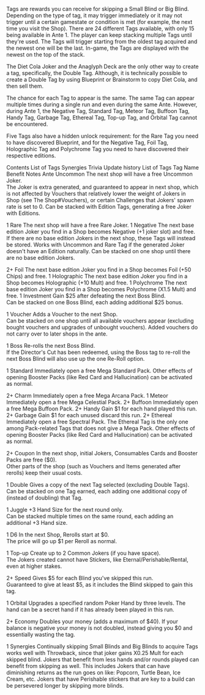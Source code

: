 Tags are rewards you can receive for skipping a  Small Blind or  Big Blind. Depending on the type of tag, it may trigger immediately or it may not trigger until a certain gamestate or condition is met (for example, the next time you visit the Shop). There are 24 different Tags available, with only 15 being available in Ante 1. The player can keep stacking multiple Tags until they're used. The Tags will trigger starting from the oldest tag acquired and the newest one will be the last. In-game, the Tags are displayed with the newest on the top of the stack.

The  Diet Cola Joker and the  Anaglyph Deck are the only other way to create a tag, specifically, the  Double Tag. Although, it is technically possible to create a Double Tag by using  Blueprint or  Brainstorm to copy Diet Cola, and then sell them.

The chance for each Tag to appear is the same. The same Tag can appear multiple times during a single run and even during the same Ante. However, during Ante 1, the  Negative Tag,  Standard Tag,  Meteor Tag,  Buffoon Tag,  Handy Tag,  Garbage Tag,  Ethereal Tag,  Top-up Tag, and  Orbital Tag cannot be encountered.

Five Tags also have a hidden unlock requirement: for the  Rare Tag you need to have discovered  Blueprint, and for the  Negative Tag,  Foil Tag,  Holographic Tag and  Polychrome Tag you need to have discovered their respective editions.


Contents
List of Tags
Synergies
Trivia
Update history
List of Tags
Tag	Name	Benefit	Notes	Ante
	Uncommon	The next shop will have a free Uncommon Joker.	
The Joker is extra generated, and guaranteed to appear in next shop, which is not affected by Vouchers that relatively lower the weight of Jokers in Shop (see The Shop#Vouchers), or certain Challenges that Jokers' spawn rate is set to 0. Can be stacked with Edition Tags, generating a free Joker with Editions.

1
	Rare	The next shop will have a free Rare Joker.	1
	Negative	The next base edition Joker you find in a Shop becomes Negative (+1 joker slot) and free.	
If there are no base edition Jokers in the next shop, these Tags will instead be stored. Works with Uncommon and Rare Tag if the generated Joker doesn't have an Edition naturally. Can be stacked on one shop until there are no base edition Jokers.

2+
	Foil	The next base edition Joker you find in a Shop becomes Foil (+50 Chips) and free.	1
	Holographic	The next base edition Joker you find in a Shop becomes Holographic (+10 Mult) and free.	1
	Polychrome	The next base edition Joker you find in a Shop becomes Polychrome (X1.5 Mult) and free.	1
	Investment	Gain $25 after defeating the next Boss Blind.	
Can be stacked on one Boss Blind, each adding additional $25 bonus.

1
	Voucher	Adds a Voucher to the next Shop.	
Can be stacked on one shop until all available vouchers appear (excluding bought vouchers and upgrades of unbought vouchers). Added vouchers do not carry over to later shops in the ante.

1
	Boss	Re-rolls the next Boss Blind.	
If the  Director's Cut has been redeemed, using the Boss tag to re-roll the next Boss Blind will also use up the one Re-Roll option.

1
	Standard	Immediately open a free Mega Standard Pack.	
Other effects of opening Booster Packs (like  Red Card and  Hallucination) can be activated as normal.

2+
	Charm	Immediately open a free Mega Arcana Pack.	1
	Meteor	Immediately open a free Mega Celestial Pack.	2+
	Buffoon	Immediately open a free Mega Buffoon Pack.	2+
	Handy	Gain $1 for each hand played this run.		2+
	Garbage	Gain $1 for each unused discard this run.		2+
	Ethereal	Immediately open a free Spectral Pack.	The Ethereal Tag is the only one among Pack-related Tags that does not give a Mega Pack.
Other effects of opening Booster Packs (like  Red Card and  Hallucination) can be activated as normal.

2+
	Coupon	In the next shop, initial Jokers, Consumables Cards and Booster Packs are free ($0).	
Other parts of the shop (such as Vouchers and Items generated after rerolls) keep their usual costs.

1
	Double	Gives a copy of the next Tag selected (excluding Double Tags).	
Can be stacked on one Tag earned, each adding one additional copy of (instead of doubling) that Tag.

1
	Juggle	+3 Hand Size for the next round only.	
Can be stacked multiple times on the same round, each adding an additional +3 Hand size.

1
	D6	In the next Shop, Rerolls start at $0.	
The price will go up $1 per Reroll as normal.

1
	Top-up	Create up to 2 Common Jokers (if you have space).	
The Jokers created cannot have Stickers, like Eternal/Perishable/Rental, even at higher stakes.

2+
	Speed	Gives $5 for each Blind you've skipped this run.	
Guaranteed to give at least $5, as it includes the Blind skipped to gain this tag.

1
	Orbital	Upgrades a specified random Poker Hand by three levels.	
The hand can be a secret hand if it has already been played in this run.

2+
	Economy	Doubles your money (adds a maximum of $40).	
If your balance is negative your money is not doubled, instead giving you $0 and essentially wasting the tag.

1
Synergies
Continually skipping  Small Blinds and  Big Blinds to acquire Tags works well with  Throwback, since that joker gains X0.25 Mult for each skipped blind.
Jokers that benefit from less hands and/or rounds played can benefit from skipping as well.
This includes Jokers that can have diminishing returns as the run goes on like:  Popcorn,  Turtle Bean,  Ice Cream, etc.
Jokers that have Perishable stickers that are key to a build can be persevered longer by skipping more blinds.